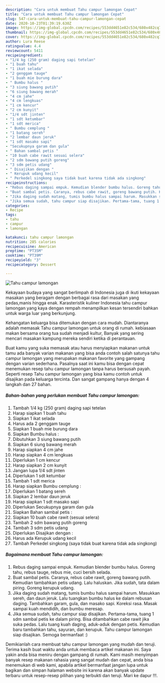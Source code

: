 ```yaml
---
description: "Cara untuk membuat Tahu campur lamongan Cepat"
title: "Cara untuk membuat Tahu campur lamongan Cepat"
slug: 547-cara-untuk-membuat-tahu-campur-lamongan-cepat
date: 2020-10-23T01:39:19.630Z
image: https://img-global.cpcdn.com/recipes/553dd4651e82c534/680x482cq70/tahu-campur-lamongan-foto-resep-utama.jpg
thumbnail: https://img-global.cpcdn.com/recipes/553dd4651e82c534/680x482cq70/tahu-campur-lamongan-foto-resep-utama.jpg
cover: https://img-global.cpcdn.com/recipes/553dd4651e82c534/680x482cq70/tahu-campur-lamongan-foto-resep-utama.jpg
author: Lura Reese
ratingvalue: 4.4
reviewcount: 5411
recipeingredient:
- "1/4 kg (250 gram) daging sapi tetelan"
- "1 buah tahu"
- "1 ikat selada"
- "2 genggam tauge"
- "1 buah mie burung dara"
- " Bumbu halus "
- "3 siung bawang putih"
- "6 siung bawang merah"
- "4 cm jahe"
- "4 cm lengkuas"
- "1 cm kencur"
- "2 cm kunyit"
- "1/4 sdt jinten"
- "1 sdt ketumbar"
- "1 sdt merica"
- " Bumbu cemplung "
- "1 batang sereh"
- "2 lembar daun jeruk"
- "1 sdt masako sapi"
- "Secukupnya garam dan gula"
- " Bahan sambal petis "
- "10 buah cabe rawit sesuai selera"
- "2 sdm bawang putih goreng"
- "3 sdm petis udang"
- " Disajikan dengan "
- " Kerupuk udang kecil"
- " Perkedel singkong saya tidak buat karena tidak ada singkong"
recipeinstructions:
- "Rebus daging sampai empuk. Kemudian blender bumbu halus. Goreng tahu, rebus tauge, rebus mie, cuci bersih selada."
- "Buat sambal petis. Caranya, rebus cabe rawit, goreng bawang putih. Kemudian tambahkan petis udang. Lalu haluskan. Jika sudah, tata dalam piring. Goreng kerupuk udang."
- "Jika daging sudah matang, tumis bumbu halus sampai harum. Masukkan sereh, dan daun jeruk. Lalu tuangkan bumbu halus ke dalam rebusan daging. Tambahkan garam, gula, dan masako sapi. Koreksi rasa. Masak sampai kuah mendidih, dan bumbu meresap."
- "Jika semua sudah, tahu campur siap disajikan. Pertama-tama, tuang 1 sdm sambal petis ke dalam piring. Bisa ditambahkan cabe rawit jika suka pedas. Lalu tuang kuah daging, aduk-aduk dengan petis. Kemudian baru tambahkan tahu, sayuran, dan kerupuk. Tahu campur lamongan siap disajikan. Semoga bermanfaat :)"
categories:
- Recipe
tags:
- tahu
- campur
- lamongan

katakunci: tahu campur lamongan 
nutrition: 285 calories
recipecuisine: American
preptime: "PT35M"
cooktime: "PT39M"
recipeyield: "3"
recipecategory: Dessert

---
```



![Tahu campur lamongan](https://img-global.cpcdn.com/recipes/553dd4651e82c534/680x482cq70/tahu-campur-lamongan-foto-resep-utama.jpg)

Kekayaan budaya yang sangat berlimpah di Indonesia juga di ikuti kekayaan masakan yang beragam dengan berbagai rasa dari masakan yang pedas,manis hingga enak. Karasteristik kuliner Indonesia tahu campur lamongan yang kaya dengan rempah menampilkan kesan tersendiri bahkan untuk warga luar yang berkunjung.




Kehangatan keluarga bisa ditemukan dengan cara mudah. Diantaranya adalah memasak Tahu campur lamongan untuk orang di rumah. kebiasaan makan bersama orang tua sudah menjadi kultur, Banyak yang sering mencari masakan kampung mereka sendiri ketika di perantauan.

Buat kamu yang suka memasak atau harus menyiapkan makanan untuk tamu ada banyak varian makanan yang bisa anda contoh salah satunya tahu campur lamongan yang merupakan makanan favorite yang gampang dengan varian sederhana. Pasalnya saat ini kamu bisa dengan cepat menemukan resep tahu campur lamongan tanpa harus bersusah payah.
Seperti resep Tahu campur lamongan yang bisa kamu contoh untuk disajikan pada keluarga tercinta. Dan sangat gampang hanya dengan 4 langkah dan 27 bahan.


<!--inarticleads1-->

##### Bahan-bahan yang perlukan membuat Tahu campur lamongan:

1. Tambah 1/4 kg (250 gram) daging sapi tetelan
1. Harap siapkan 1 buah tahu
1. Siapkan 1 ikat selada
1. Harus ada 2 genggam tauge
1. Siapkan 1 buah mie burung dara
1. Siapkan  Bumbu halus :
1. Dibutuhkan 3 siung bawang putih
1. Siapkan 6 siung bawang merah
1. Harap siapkan 4 cm jahe
1. Harap siapkan 4 cm lengkuas
1. Diperlukan 1 cm kencur
1. Harap siapkan 2 cm kunyit
1. Jangan lupa 1/4 sdt jinten
1. Diperlukan 1 sdt ketumbar
1. Tambah 1 sdt merica
1. Harap siapkan  Bumbu cemplung :
1. Diperlukan 1 batang sereh
1. Siapkan 2 lembar daun jeruk
1. Harap siapkan 1 sdt masako sapi
1. Diperlukan Secukupnya garam dan gula
1. Siapkan  Bahan sambal petis :
1. Siapkan 10 buah cabe rawit (sesuai selera)
1. Tambah 2 sdm bawang putih goreng
1. Tambah 3 sdm petis udang
1. Diperlukan  Disajikan dengan :
1. Harus ada  Kerupuk udang kecil
1. Tambah  Perkedel singkong (saya tidak buat karena tidak ada singkong)




<!--inarticleads2-->

##### Bagaimana membuat  Tahu campur lamongan:

1. Rebus daging sampai empuk. Kemudian blender bumbu halus. Goreng tahu, rebus tauge, rebus mie, cuci bersih selada.
1. Buat sambal petis. Caranya, rebus cabe rawit, goreng bawang putih. Kemudian tambahkan petis udang. Lalu haluskan. Jika sudah, tata dalam piring. Goreng kerupuk udang.
1. Jika daging sudah matang, tumis bumbu halus sampai harum. Masukkan sereh, dan daun jeruk. Lalu tuangkan bumbu halus ke dalam rebusan daging. Tambahkan garam, gula, dan masako sapi. Koreksi rasa. Masak sampai kuah mendidih, dan bumbu meresap.
1. Jika semua sudah, tahu campur siap disajikan. Pertama-tama, tuang 1 sdm sambal petis ke dalam piring. Bisa ditambahkan cabe rawit jika suka pedas. Lalu tuang kuah daging, aduk-aduk dengan petis. Kemudian baru tambahkan tahu, sayuran, dan kerupuk. Tahu campur lamongan siap disajikan. Semoga bermanfaat :)




Demikianlah cara membuat tahu campur lamongan yang mudah dan teruji. Terima kasih buat waktu anda untuk membaca artikel makanan ini. Saya yakin anda bisa meniru dengan gampang di rumah. Kami masih menyimpan banyak resep makanan rahasia yang sangat mudah dan cepat, anda bisa menemukan di web kami, apabila artikel bermanfaat jangan lupa untuk bagikan dan simpan halaman website ini karena akan banyak update terbaru untuk resep-resep pilihan yang terbukti dan teruji. Mari ke dapur !!!. 
